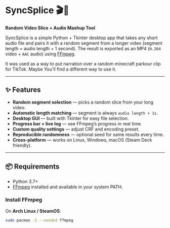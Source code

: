 # SyncSplice 🎬🎵
**Random Video Slice + Audio Mashup Tool**

SyncSplice is a simple Python + Tkinter desktop app that takes any short audio file and pairs it with a random segment from a longer video (segment length = audio length + 1 second).
The result is exported as an MP4 (`H.264` video + `AAC` audio) using [FFmpeg](https://ffmpeg.org/).

It was used as a way to put narration over a random minecraft parkour clip for TikTok. Maybe You'll find a different way to use it.

---

## ✨ Features
- **Random segment selection** — picks a random slice from your long video.
- **Automatic length matching** — segment is always `audio length + 1s`.
- **Desktop GUI** — built with Tkinter for easy file selection.
- **Progress bar + live log** — see FFmpeg’s progress in real time.
- **Custom quality settings** — adjust CRF and encoding preset.
- **Reproducible randomness** — optional seed for same results every time.
- **Cross-platform** — works on Linux, Windows, macOS (Steam Deck friendly).

---

## 📦 Requirements
- Python 3.7+
- [FFmpeg](https://ffmpeg.org/) installed and available in your system PATH.

### Install FFmpeg
On **Arch Linux / SteamOS**:
```bash
sudo pacman -S --needed ffmpeg
